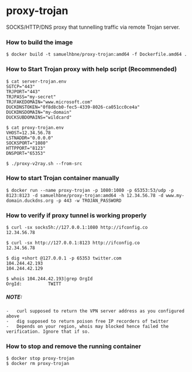 # proxy-trojan
SOCKS/HTTP/DNS proxy that tunnelling traffic via remote Trojan server.

### How to build the image
```
$ docker build -t samuelhbne/proxy-trojan:amd64 -f Dockerfile.amd64 .
```

### How to Start Trojan proxy with help script (Recommended)

```
$ cat server-trojan.env
SGTCP="443"
TRJPORT="443"
TRJPASS="my-secret"
TRJFAKEDOMAIN="www.microsoft.com"
DUCKDNSTOKEN="0f8d8cb0-fec5-4339-8026-ca051cc0ce4a"
DUCKDNSDOMAIN="my-domain"
DUCKSUBDOMAINS="wildcard"

$ cat proxy-trojan.env
VHOST=12.34.56.78
LSTNADDR="0.0.0.0"
SOCKSPORT="1080"
HTTPPORT="8123"
DNSPORT="65353"

$ ./proxy-v2ray.sh --from-src
```

### How to start Trojan container manually
```
$ docker run --name proxy-trojan -p 1080:1080 -p 65353:53/udp -p 8123:8123 -d samuelhbne/proxy-trojan:amd64 -h 12.34.56.78 -d www.my-domain.duckdns.org -p 443 -w TROJAN_PASSWORD
```

### How to verify if proxy tunnel is working properly

```
$ curl -sx socks5h://127.0.0.1:1080 http://ifconfig.co
12.34.56.78

$ curl -sx http://127.0.0.1:8123 http://ifconfig.co
12.34.56.78

$ dig +short @127.0.0.1 -p 65353 twitter.com
104.244.42.193
104.244.42.129

$ whois 104.244.42.193|grep OrgId
OrgId:          TWITT
```
##### NOTE:
    -   curl supposed to return the VPN server address as you configured above
    -   dig supposed to return poison free IP recorders of twitter
    -   Depends on your region, whois may blocked hence failed the verification. Ignore that if so.

### How to stop and remove the running container
```
$ docker stop proxy-trojan
$ docker rm proxy-trojan
```
